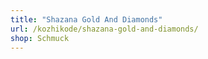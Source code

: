 ```yaml
---
title: "Shazana Gold And Diamonds"
url: /kozhikode/shazana-gold-and-diamonds/
shop: Schmuck
---
```

